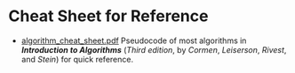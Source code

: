 # Cheat Sheet for Reference

- [algorithm_cheat_sheet.pdf](./algorithm/algorithm_cheat_sheet.pdf)
Pseudocode of most algorithms in ***Introduction to Algorithms*** (*Third edition*, by *Cormen*, *Leiserson*, *Rivest*, and *Stein*) for quick reference.
